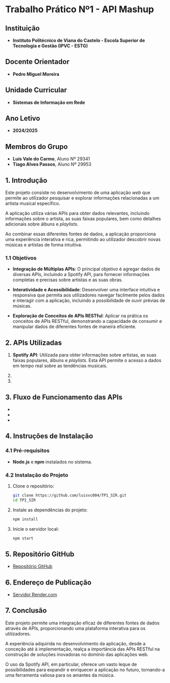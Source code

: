 # Trabalho Prático Nº1 - API Mashup

## Instituição

- **Instituto Politécnico de Viana do Castelo - Escola Superior de Tecnologia e Gestão (IPVC - ESTG)**

## Docente Orientador

- **Pedro Miguel Moreira**

## Unidade Curricular

- **Sistemas de Informação em Rede**

## Ano Letivo

- **2024/2025**

## Membros do Grupo

- **Luís Vale do Carmo**, Aluno Nº 29341
- **Tiago Alves Passos**, Aluno Nº 29953

## 1. Introdução

Este projeto consiste no desenvolvimento de uma aplicação *web* que permite ao utilizador pesquisar e explorar informações relacionadas a um artista musical específico. 

A aplicação utiliza várias APIs para obter dados relevantes, incluindo informações sobre o artista, as suas faixas populares, bem como detalhes adicionais sobre álbuns e *playlists*. 

Ao combinar essas diferentes fontes de dados, a aplicação proporciona uma experiência interativa e rica, permitindo ao utilizador descobrir novas músicas e artistas de forma intuitiva.

### 1.1 Objetivos

- **Integração de Múltiplas APIs**: O principal objetivo é agregar dados de diversas APIs, incluindo a Spotify API, para fornecer informações completas e precisas sobre artistas e as suas obras.

- **Interatividade e Acessibilidade**: Desenvolver uma interface intuitiva e responsiva que permita aos utilizadores navegar facilmente pelos dados e interagir com a aplicação, incluindo a possibilidade de ouvir prévias de músicas.

- **Exploração de Conceitos de APIs RESTful**: Aplicar na prática os conceitos de APIs RESTful, demonstrando a capacidade de consumir e manipular dados de diferentes fontes de maneira eficiente.

## 2. APIs Utilizadas

1. **Spotify API**: Utilizada para obter informações sobre artistas, as suas faixas populares, álbuns e *playlists*. Esta API permite o acesso a dados em tempo real sobre as tendências musicais.

2. 

3. 

## 3. Fluxo de Funcionamento das APIs

- 
- 
- 

## 4. Instruções de Instalação

### 4.1 Pré-requisitos

- **Node.js** e **npm** instalados no sistema.

### 4.2 Instalação do Projeto

1. Clone o repositório:
   ```bash
   git clone https://github.com/luisvc004/TP1_SIR.git
   cd TP1_SIR

2. Instale as dependências do projeto:
   ```bash
   npm install

3. Inicie o servidor local:
   ```bash
   npm start

## 5. Repositório GitHub

- [Repositório GitHub](https://github.com/luisvc004/TP1_SIR)

## 6. Endereço de Publicação

- [Servidor Render.com](https://your-app-name.onrender.com)

## 7. Conclusão

Este projeto permite uma integração eficaz de diferentes fontes de dados através de APIs, proporcionando uma plataforma interativa para os utilizadores. 

A experiência adquirida no desenvolvimento da aplicação, desde a conceção até à implementação, realça a importância das APIs RESTful na construção de soluções inovadoras no domínio das aplicações web. 

O uso da Spotify API, em particular, oferece um vasto leque de possibilidades para expandir e enriquecer a aplicação no futuro, tornando-a uma ferramenta valiosa para os amantes da música.
